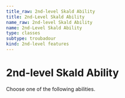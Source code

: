 ```yaml
---
title_raw: 2nd-level Skald Ability
title: 2nd-Level Skald Ability
name_raw: 2nd-level Skald Ability
name: 2nd-Level Skald Ability
type: classes
subtype: troubadour
kind: 2nd-level features
---
```


# 2nd-level Skald Ability

Choose one of the following abilities.

